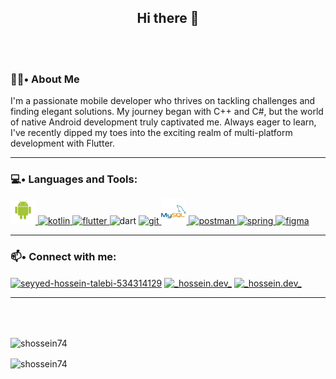 <h2 align="center">Hi there 👋</h2>
<br/><br/>
<h3> 👨🏻• About Me </h3>
<p> I'm a passionate mobile developer who thrives on tackling challenges and finding elegant solutions. My journey began with C++ and C#, but the world of native Android development truly captivated me. Always eager to learn, I've recently dipped my toes into the exciting realm of multi-platform development with Flutter. </p>
<hr>
<h3 align="left">💻• Languages and Tools:</h3>
<p align="left"> <a href="https://developer.android.com" target="_blank" rel="noreferrer"> <img src="https://raw.githubusercontent.com/devicons/devicon/master/icons/android/android-original-wordmark.svg" alt="android" width="40" height="40"/> </a> <a href="https://kotlinlang.org" target="_blank" rel="noreferrer"> <img src="https://www.vectorlogo.zone/logos/kotlinlang/kotlinlang-icon.svg" alt="kotlin" width="40" height="40"/> </a> <a href="https://dart.dev" target="_blank" rel="noreferrer"> <a href="https://flutter.dev" target="_blank" rel="noreferrer"> <img src="https://www.vectorlogo.zone/logos/flutterio/flutterio-icon.svg" alt="flutter" width="40" height="40"/> </a> <img src="https://www.vectorlogo.zone/logos/dartlang/dartlang-icon.svg" alt="dart" width="40" height="40"/> </a> <a href="https://git-scm.com/" target="_blank" rel="noreferrer"> <img src="https://www.vectorlogo.zone/logos/git-scm/git-scm-icon.svg" alt="git" width="40" height="40"/> </a> <a href="https://www.mysql.com/" target="_blank" rel="noreferrer"> <img src="https://raw.githubusercontent.com/devicons/devicon/master/icons/mysql/mysql-original-wordmark.svg" alt="mysql" width="40" height="40"/> </a> <a href="https://postman.com" target="_blank" rel="noreferrer"> <img src="https://www.vectorlogo.zone/logos/getpostman/getpostman-icon.svg" alt="postman" width="40" height="40"/> </a> <a href="https://spring.io/" target="_blank" rel="noreferrer"> <img src="https://www.vectorlogo.zone/logos/springio/springio-icon.svg" alt="spring" width="40" height="40"/> </a> <a href="https://www.figma.com/" target="_blank" rel="noreferrer"> <img src="https://www.vectorlogo.zone/logos/figma/figma-icon.svg" alt="figma" width="40" height="40"/> </a> </p>
<hr>
<h3 align="left">📫• Connect with me:</h3>
<p align="left">
<a href="https://linkedin.com/in/seyyed-hossein-talebi-534314129" target="blank"><img align="center" src="https://raw.githubusercontent.com/rahuldkjain/github-profile-readme-generator/master/src/images/icons/Social/linked-in-alt.svg" alt="seyyed-hossein-talebi-534314129" height="30" width="40" /></a>
<a href="https://instagram.com/_hossein.dev_" target="blank"><img align="center" src="https://raw.githubusercontent.com/rahuldkjain/github-profile-readme-generator/master/src/images/icons/Social/instagram.svg" alt="_hossein.dev_" height="30" width="40" /></a>
<a href="**shossein.dev@gmail.com**" target="blank"> <img align="center" src="https://upload.wikimedia.org/wikipedia/commons/7/7e/Gmail_icon_%282020%29.svg" alt="_hossein.dev_" height="30" width="40" /> </a>
</p>
<hr>
<br/><br/>

<p><img align="center" src="https://github-readme-stats.vercel.app/api/top-langs?username=shossein74&show_icons=true&locale=en&layout=compact" alt="shossein74" /></p>

<p><img align="center" src="https://github-readme-streak-stats.herokuapp.com/?user=shossein74&" alt="shossein74" /></p>

